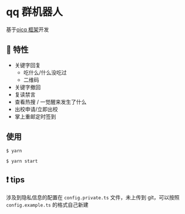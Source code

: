 # qq 群机器人

基于[oicq 框架](https://github.com/takayama-lily/oicq)开发

## 🎉 特性

- 关键字回复
  - 吃什么/什么没吃过
  - 二维码
- 关键字撤回
- 复读禁言
- 查看热搜 / 一觉醒来发生了什么
- 出校申请/立即出校
- 掌上重邮定时签到

## 使用

```
$ yarn

$ yarn start
```

## ❗ tips

涉及到隐私信息的配置在 `config.private.ts` 文件，未上传到 git，可以按照 `config.example.ts` 的格式自己新建

